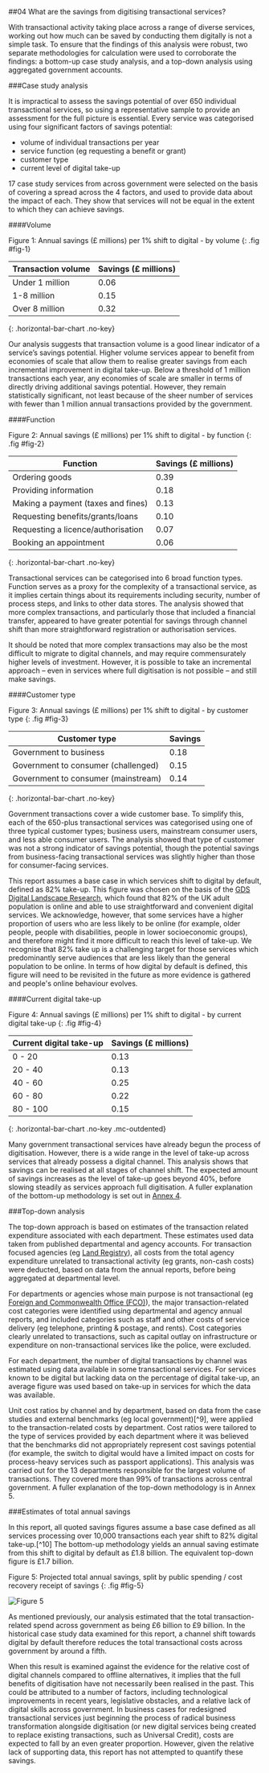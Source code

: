 ##04 What are the savings from digitising transactional services?

With transactional activity taking place across a range of diverse
services, working out how much can be saved by conducting them digitally
is not a simple task. To ensure that the findings of this analysis were
robust, two separate methodologies for calculation were used to
corroborate the findings: a bottom-up case study analysis, and a
top-down analysis using aggregated government accounts.  

###Case study analysis

It is impractical to assess the savings potential of over 650 individual
transactional services, so using a representative sample to provide an
assessment for the full picture is essential. Every service was
categorised using four significant factors of savings potential: 

- volume of individual transactions per year
- service function (eg requesting a benefit or grant)
- customer type
- current level of digital take-up

17 case study services from across government were selected on
the basis of covering a spread across the 4 factors, and used to
provide data about the impact of each. They show that services will not
be equal in the extent to which they can achieve savings.

####Volume

Figure 1: Annual savings (£ millions) per 1% shift to digital - by volume
{: .fig #fig-1}

Transaction volume | Savings (£ millions)
------------------ | ---
Under 1 million    | 0.06
1-8 million        | 0.15
Over 8 million     | 0.32
{: .horizontal-bar-chart .no-key}

Our analysis suggests that transaction volume is a good linear indicator
of a service’s savings potential. Higher volume services appear to
benefit from economies of scale that allow them to realise greater
savings from each incremental improvement in digital take-up. Below a
threshold of 1 million transactions each year, any economies of scale
are smaller in terms of directly driving additional savings potential.
However, they remain statistically significant, not least because of the
sheer number of services with fewer than 1 million annual transactions
provided by the government.


####Function

Figure 2: Annual savings (£ millions) per 1% shift to digital - by function
{: .fig #fig-2}

| Function                           | Savings (£ millions)  |
| ---------------------------------- |------ |
| Ordering goods                     | 0.39  |
| Providing information              | 0.18  |
| Making a payment (taxes and fines) | 0.13  |
| Requesting benefits/grants/loans   | 0.10  |
| Requesting a licence/authorisation | 0.07  |
| Booking an appointment             | 0.06  |
{: .horizontal-bar-chart .no-key}

Transactional services can be categorised into 6 broad function types.
Function serves as a proxy for the complexity of a transactional
service, as it implies certain things about its requirements including security, number of process steps, and links to other data stores. 
The analysis showed that more complex transactions, and particularly
those that included a financial transfer, appeared to have greater
potential for savings through channel shift than more straightforward
registration or authorisation services.

It should be noted that more complex transactions may also be the most
difficult to migrate to digital channels, and may require commensurately
higher levels of investment. However, it is possible to take an
incremental approach – even in services where full digitisation is not
possible – and still make savings.

####Customer type

Figure 3: Annual savings (£ millions) per 1% shift to digital - by customer type
{: .fig #fig-3}

| Customer type                                      | Savings  |
| -------------------------------------------------- |--------- |
| Government&nbsp;to&nbsp;business                   | 0.18 |
| Government&nbsp;to&nbsp;consumer&nbsp;(challenged) | 0.15 |
| Government&nbsp;to&nbsp;consumer&nbsp;(mainstream) | 0.14 |
{: .horizontal-bar-chart .no-key}

Government transactions cover a wide customer base. To simplify this,
each of the 650-plus transactional services was categorised using one of
three typical customer types; business users, mainstream consumer users,
and less able consumer users. The analysis showed that type of customer
was not a strong indicator of savings potential, though the potential
savings from business-facing transactional services was slightly higher
than those for consumer-facing services.

This report assumes a base case in which services shift to digital by
default, defined as 82% take-up. This figure was chosen on the basis of
the [GDS Digital Landscape Research](/digital/research/), which found that
82% of the UK adult population is online and able to use straightforward
and convenient digital services. We acknowledge, however, that some
services have a higher proportion of users who are less likely to be
online (for example, older people, people with disabilities, people in
lower socioeconomic groups), and therefore might find it more difficult
to reach this level of take-up. We recognise that 82% take up is a challenging target 
for those services which predominantly serve audiences that are less likely 
than the general population to be online. In terms of how digital by default is 
defined, this figure will need to be revisited in the future as more 
evidence is gathered and people's online behaviour evolves.

####Current digital take-up

Figure 4: Annual savings (£ millions) per 1% shift to digital - by current digital take-up
{: .fig #fig-4}

| Current digital take-up             | Savings (£ millions) |
| ----------------------------------- |------ |
| 0 - 20                    | 0.13  |
| 20 - 40                   | 0.13  |
| 40 - 60                   | 0.25  |
| 60 - 80                   | 0.22  |
| 80 - 100                  | 0.15  |
{: .horizontal-bar-chart .no-key .mc-outdented}

Many government transactional services have already begun the process of
digitisation. However, there is a wide range in the level of take-up
across services that already possess a digital channel. This analysis
shows that savings can be realised at all stages of channel shift. The
expected amount of savings increases as the level of take-up goes beyond
40%, before slowing steadily as services approach full digitisation. A
fuller explanation of the bottom-up methodology is set out in [Annex 4](#bottom-up-methodology).

###Top-down analysis

The top-down approach is based on estimates of the transaction related
expenditure associated with each department. These estimates used data
taken from published departmental and agency accounts. For
transaction focused agencies (eg [Land Registry](http://www.landregistry.gov.uk)), all costs from the
total agency expenditure unrelated to transactional activity (eg
grants, non-cash costs) were deducted, based on data from the annual
reports, before being aggregated at departmental level.

For departments or agencies whose main purpose is not transactional
(eg [Foreign and Commonwealth Office (FCO)](http://www.fco.gov.uk)), the major transaction-related cost categories were
identified using departmental and agency annual reports, and included
categories such as staff and other costs of service delivery (eg
telephone, printing & postage, and rents). Cost categories clearly
unrelated to transactions, such as capital outlay on infrastructure or
expenditure on non-transactional services like the police, were
excluded.

For each department, the number of digital transactions by channel was
estimated using data available in some transactional services. For
services known to be digital but lacking data on the percentage of
digital take-up, an average figure was used based on take-up in services
for which the data was available.                            

Unit cost ratios by channel and by department, based on data from the
case studies and external benchmarks (eg local
government)[^9], were applied to the transaction-related
costs by department. Cost ratios were tailored to the type of services
provided by each department where it was believed that the benchmarks
did not appropriately represent cost savings potential (for example, the
switch to digital would have a limited impact on costs for process-heavy
services such as passport applications). This analysis was carried out
for the 13 departments responsible for the largest volume of
transactions. They covered more than 99% of transactions across central
government. A fuller explanation of the top-down methodology is in Annex
5.

###Estimates of total annual savings

In this report, all quoted savings figures assume a base case defined as
all services processing over 10,000 transactions each year shift to 82%
digital take-up.[^10] The bottom-up methodology yields an
annual saving estimate from this shift to digital by default as £1.8
billion. The equivalent top-down figure is £1.7 billion.

Figure 5: Projected total annual savings, split by public spending / cost recovery receipt of savings
{: .fig #fig-5}

![Figure 5](/assets/images/efficiency/fig5.png)

As mentioned previously, our analysis estimated that the total
transaction-related spend across government as being £6 billion to £9
billion. In the historical case study data examined for this report, a
channel shift towards digital by default therefore reduces the total
transactional costs across government by around a fifth.

When this result is examined against the evidence for the relative cost
of digital channels compared to offline alternatives, it implies that
the full benefits of digitisation have not necessarily been realised in
the past. This could be attributed to a number of factors, including
technological improvements in recent years, legislative obstacles, and a
relative lack of digital skills across government. In business cases for
redesigned transactional services just beginning the process of radical
business transformation alongside digitisation (or new digital services
being created to replace existing transactions, such as Universal
Credit), costs are expected to fall by an even greater proportion.
However, given the relative lack of supporting data, this report has not
attempted to quantify these savings.

